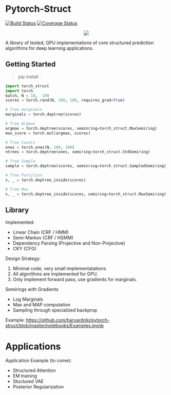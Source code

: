 
# Pytorch-Struct

[![Build Status](https://travis-ci.org/harvardnlp/pytorch-struct.svg?branch=master)](https://travis-ci.org/harvardnlp/pytorch-struct)
[![Coverage Status](https://coveralls.io/repos/github/harvardnlp/pytorch-struct/badge.svg?branch=master)](https://coveralls.io/github/harvardnlp/pytorch-struct?branch=master)

<center><img src="https://github.com/harvardnlp/pytorch-struct/raw/master/download.png"></center>



A library of tested, GPU implementations of core structured prediction algorithms for deep learning applications.

## Getting Started

> pip install . 

```python
import torch_struct
import torch
batch, N = 10,  100
scores = torch.rand(N, 100, 100, requires_grad=True)

# Tree marginals
marginals = torch.deptree(scores)

# Tree Argmax
argmax = torch.deptree(scores, seminring=torch_struct.MaxSemiring)
max_score = torch.mul(argmax, scores)

# Tree Counts
ones = torch.ones(N, 100, 100)
ntrees = torch.deptree(ones, semiring=torch_struct.StdSemiring)

# Tree Sample
sample = torch.deptree(scores, seminring=torch_struct.SampledSemiring)

# Tree Partition
v, _ = torch.deptree_inside(scores)

# Tree Max
v, _ = torch.deptree_inside(scores, semiring=torch_struct.MaxSemiring)

```

## Library

Implemented:

* Linear Chain (CRF / HMM)
* Semi-Markov (CRF / HSMM)
* Dependency Parsing (Projective and Non-Projective)
* CKY (CFG)

Design Strategy:

1) Minimal code, very small implementatations. 
2) All algorithms are implemented for GPU.
3) Only implement forward pass, use gradients for marginals.

Semirings with Gradients

* Log Marginals
* Max and MAP computation
* Sampling through specialized backprop

Example: https://github.com/harvardnlp/pytorch-struct/blob/master/notebooks/Examples.ipynb

# Applications

Application Example (to come):

* Structured Attention
* EM training
* Stuctured VAE
* Posterior Regularization
